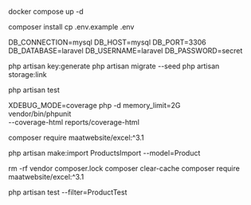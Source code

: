 docker compose up -d

composer install
cp .env.example .env

DB_CONNECTION=mysql
DB_HOST=mysql
DB_PORT=3306
DB_DATABASE=laravel
DB_USERNAME=laravel
DB_PASSWORD=secret

php artisan key:generate
php artisan migrate --seed
php artisan storage:link

php artisan test

XDEBUG_MODE=coverage php -d memory_limit=2G \
    vendor/bin/phpunit \
    --coverage-html reports/coverage-html

composer require maatwebsite/excel:^3.1

php artisan make:import ProductsImport --model=Product

rm -rf vendor composer.lock
composer clear-cache
composer require maatwebsite/excel:^3.1

php artisan test --filter=ProductTest

